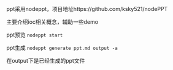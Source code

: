 ppt采用nodeppt，项目地址https://github.com/ksky521/nodePPT

主要介绍ioc相关概念，辅助一些demo

ppt预览
`nodeppt start`

ppt生成
`nodeppt generate ppt.md output -a`

在output下是已经生成的ppt文件
